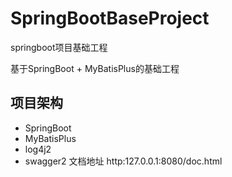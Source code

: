 # SpringBootBaseProject
springboot项目基础工程

基于SpringBoot + MyBatisPlus的基础工程

## 项目架构
- SpringBoot
- MyBatisPlus
- log4j2
- swagger2   文档地址 http:127.0.0.1:8080/doc.html
